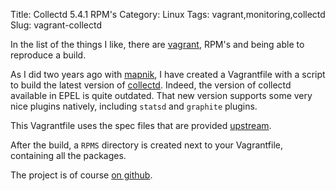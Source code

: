Title: Collectd 5.4.1 RPM's
Category: Linux
Tags: vagrant,monitoring,collectd
Slug: vagrant-collectd

In the list of the things I like, there are [vagrant](http://vagrantup.com), RPM's
and being able to reproduce a build.

As I did two years ago with [mapnik](https://github.com/roidelapluie/vagrant-build-mapnik), I have created
a Vagrantfile with a script to build the latest version of [collectd](https://github.com/roidelapluie/collectd-rpm).
Indeed, the version of collectd available in EPEL is quite outdated. That new version
supports some very nice plugins natively, including `statsd` and `graphite` plugins.

This Vagrantfile uses the spec files that are provided [upstream](https://github.com/collectd/collectd/blob/master/contrib/redhat/collectd.spec).

After the build, a `RPMS` directory is created next to your Vagrantfile, containing
all the packages.

The project is of course [on github](https://github.com/roidelapluie/collectd-rpm).

